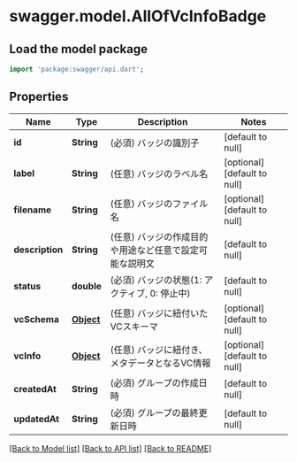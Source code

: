 # swagger.model.AllOfVcInfoBadge

## Load the model package
```dart
import 'package:swagger/api.dart';
```

## Properties
Name | Type | Description | Notes
------------ | ------------- | ------------- | -------------
**id** | **String** | (必須) バッジの識別子 | [default to null]
**label** | **String** | (任意) バッジのラベル名 | [optional] [default to null]
**filename** | **String** | (任意) バッジのファイル名 | [optional] [default to null]
**description** | **String** | (任意) バッジの作成目的や用途など任意で設定可能な説明文 | [default to null]
**status** | **double** | (必須) バッジの状態(1: アクティブ, 0: 停止中) | [default to null]
**vcSchema** | [**Object**](Object.md) | (任意) バッジに紐付いたVCスキーマ | [optional] [default to null]
**vcInfo** | [**Object**](Object.md) | (任意) バッジに紐付き、メタデータとなるVC情報 | [optional] [default to null]
**createdAt** | **String** | (必須) グループの作成日時 | [default to null]
**updatedAt** | **String** | (必須) グループの最終更新日時 | [default to null]

[[Back to Model list]](../README.md#documentation-for-models) [[Back to API list]](../README.md#documentation-for-api-endpoints) [[Back to README]](../README.md)


